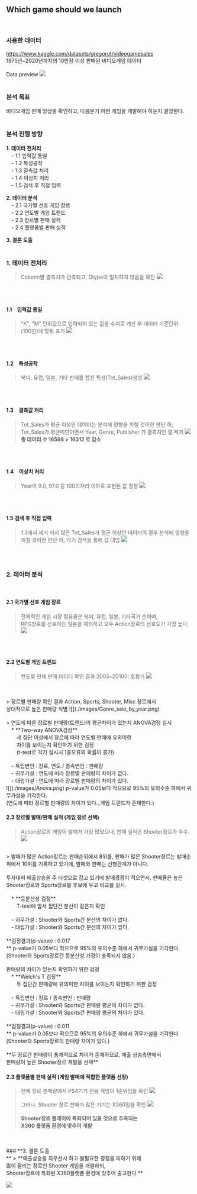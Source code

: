 ## **Which game should we launch**
<br>

### **사용한 데이터**
https://www.kaggle.com/datasets/gregorut/videogamesales<br>
1975년~2020년까지의 10만장 이상 판매된 비디오게임 데이터
<br><br>
Data preview
![](./images/data_preview.jpg)
<br>
<br>

### **분석 목표**
비디오게임 판매 양상을 확인하고, 다음분기 어떤 게임을 개발해야 하는지 결정한다.
<br><br>

### **분석 진행 방향**
**1. 데이터 전처리**<br>
　- 1.1 입력값 통일<br>
　- 1.2 특성공학<br>
　- 1.3 결측값 처리<br>
　- 1.4 이상치 처리<br>
　- 1.5 검색 후 직접 입력<br>



**2. 데이터 분석<br>**
　- 2.1 국가별 선호 게임 장르<br>
　- 2.2 연도별 게임 트렌드<br>
　- 2.3 장르별 판매 실적<br>
　- 2.4 플랫폼별 판매 실적<br>

**3. 결론 도출<br><br>**


### **1. 데이터 전처리<br>**
> Column별 결측치가 관측되고, Dtype이 일치하지 않음을 확인
![](./images/data_info.png)
<br>

<br>

#### **1.1　입력값 통일**
> "K", "M" 단위값으로 입력되어 있는 값을 수치로 계산 후 데이터 기준단위<br>(100만)에 맞춰 표기
![](./images/data_unity.png)
<br>

<br>

#### **1.2　특성공학**
> 북미, 유럽, 일본, 기타 판매를 합친 특성(Tot_Sales)생성
![](./images/make_feature.png)
<br>

<br>

#### **1.3　결측값 처리**
> Tot_Sales가 평균 이상인 데이터는 분석에 영향을 끼칠 것이란 판단 하, Tot_Sales가 평균미만이면서 Year, Genre, Publisher 가 결측치인 열 제거
![](./images/del_null.png)
>**총 데이터 수 16598 > 16312 로 감소**
<br>

<br>

#### **1.4　이상치 처리**
> Year이 9.0, 97.0 등 100의자리 이하로 표현된 값 정정
![](./images/fix_year.png)
<br>

<br>

#### **1.5 검색 후 직접 입력**
> 1.3에서 제거 되지 않은 Tot_Sales가 평균 이상인 데이터의 경우
분석에 영향을 끼칠 것이란 판단 하, 각기 검색을 통해 값 대입
![](./images/clean_null.png)
<br>

<br>

### **2. 데이터 분석<br>**
<br>

#### **2.1 국가별 선호 게임 장르**
> 전체적인 게임 시장 점유율은 북미, 유럽, 일본, 기타국가 순이며,<br> 
RPG장르를 선호하는 일본을 제외하고 모두 Action장르의 선호도가 가장 높다.
![](./images/Genre_sales_by_country.png)
<br>

<br>

#### **2.2 연도별 게임 트렌드**
> 연도별 전체 판매 데이터 확인 결과 2005~2010이 호황기
![](./images/Game_Sales_by_year.png)
<br>
<br>
> 장르별 판매량 확인 결과 Action, Sports, Shooter, Misc 장르에서<br>
상대적으로 높은 판매량 식별
![](./images/Genre_sale_by_year.png)
<br>
<br>
> 연도에 따른 장르별 판매량(트렌드)의 평균차이가 있는지 ANOVA검정 실시
<br>
　* **Two-way ANOVA검정**<br>
　　세 집단 이상에서 장르에 따라 연도별 판매에 유의미한<br>　　차이를 보이는지 확인하기 위한 검정<br>
　　(t-test로 각기 실시시 1종오류의 확률이 증가)<br><br>
　- 독립변인 : 장르, 연도 / 종속변인 : 판매량<br>
　- 귀무가설 : 연도에 따라 장르별 판매량의 차이가 없다.<br>
　- 대립가설 : 연도에 따라 장르별 판매량의 차이가 있다.<br>
![](./images/Anova.png)
p-value가 0.05보다 작으므로 95%의 유의수준 하에서 귀무가설을 기각한다.<br>
(연도에 따라 장르별 판매량의 차이가 있다._게임 트렌드가 존재한다.)

#### **2.3 장르별 발매/판매 실적** (**게임 장르 선택**)
> Action장르의 게임이 발매가 가장 많았으나, 판매 실적은 Shooter장르가 우수.
![](./images/Releases_Sales_by_genre.png)
<br>
> 발매가 많은 Action장르는 판매순위에서 8위를, 판매가 많은 Shooter장르는 발매순위에서 10위를 기록하고 있기에, 발매와 판매는 선형관계가 아니다.<br><br>
투자대비 매출상승을 주 타겟으로 잡고 있기에 발매경쟁이 적으면서, 판매율은 높은 Shooter장르와 Sports장르를 후보에 두고 비교를 실시.<br><br>
　* **등분산성 검정**<br>
　　T-test에 앞서 집단간 분산이 같은지 확인<br><br>
　- 귀무가설 : Shooter와 Sports간 분산의 차이가 없다.<br>
　- 대립가설 : Shooter와 Sports간 분산의 차이가 있다.<br><br>
**검정결과(p-value) : 0.017<br>**
p-value가 0.05보다 작으므로 95%의 유의수준 하에서 귀무가설을 기각한다.<br>
(Shooter와 Sports장르간 등분산성 가정이 충족되지 않음.)<br><br>
판매량의 차이가 있는지 확인하기 위한 검정<br>
　* **Welch's T 검정**<br>
　　두 집단간 판매량에 유의미한 차이를 보이는지 확인하기 위한 검정<br><br>
　- 독립변인 : 장르 / 종속변인 : 판매량<br>
　- 귀무가설 : Shooter와 Sports간 판매량 평균의 차이가 없다.<br>
　- 대립가설 : Shooter와 Sports간 판매량 평균의 차이가 있다.<br><br>
**검정결과(p-value) : 0.011<br>**
p-value가 0.05보다 작으므로 95%의 유의수준 하에서 귀무가설을 기각한다.<br>
(Shooter와 Sports장르의 판매량 차이가 있다.)<br><br>
**두 장르간 판매량이 통계적으로 차이가 존재하므로, 매출 상승측면에서<br> 판매량이 높은 Shooter장르 개발을 선택**

#### **2.3 플랫폼별 판매 실적** (**게임 발매에 적합한 플랫폼 선정**)
> 전체 장르 판매량에서 PS4기기 전용 게임이 1순위임을 확인
![](./images/Tot_sale_by_platform.png)<br><br>
그러나, Shooter 장르 판매가 많은 기기는 X360임을 확인
![](./images/shooter_platform.png)<br><br>
**Shooter장르 플레이에 특화되어 있을 것으로 추측되는 <br> X360 플랫폼 환경에 맞추어 개발**
<br>

<br>
### **3. 결론 도출<br>**
> **매출상승을 최우선시 하고 불필요한 경쟁을 피하기 위해<br>
많이 팔리는 장르인 Shooter 게임을 개발하되,<br>
Shooter장르에 특화된 X360플랫폼 환경에 맞추어 출고한다.**

![](./images/result.png)
